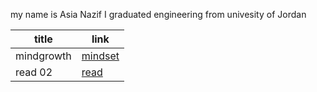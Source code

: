 my name is Asia Nazif I graduated engineering from univesity of Jordan 


  | title   | link                                     |
| ---       | -----------                                  |
|mindgrowth | [mindset](https://asyamoh.github.io/reading-notes/mindgrowth) |
| read 02   | [read](https://asyamoh.github.io/reading-notes/read%2002)  |   